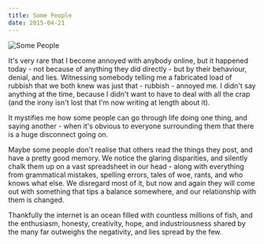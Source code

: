 ```yaml
---
title: Some People
date: 2015-04-21
---
```


![Some People](https://source.unsplash.com/4v9Kk01mEbY/1600x900)

It's very rare that I become annoyed with anybody online, but it happened today - not because of anything they did directly - but by their behaviour, denial, and lies. Witnessing somebody telling me a fabricated load of rubbish that we both knew was just that - rubbish - annoyed me. I didn't say anything at the time, because I didn't want to have to deal with all the crap (and the irony isn't lost that I'm now writing at length about it).

It mystifies me how some people can go through life doing one thing, and saying another - when it's obvious to everyone surrounding them that there is a huge disconnect going on.

Maybe some people don't realise that others read the things they post, and have a pretty good memory. We notice the glaring disparities, and silently chalk them up on a vast spreadsheet in our head - along with everything from grammatical mistakes, spelling errors, tales of woe, rants, and who knows what else. We disregard most of it, but now and again they will come out with something that tips a balance somewhere, and our relationship with them is changed.

Thankfully the internet is an ocean filled with countless millions of fish, and the enthusiasm, honesty, creativity, hope, and industriousness shared by the many far outweighs the negativity, and lies spread by the few.